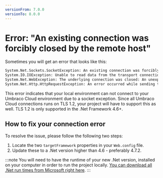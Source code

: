 ```yaml
---
versionFrom: 7.0.0
versionTo: 8.0.0
---
```


# Error: "An existing connection was forcibly closed by the remote host"

Sometimes you will get an error that looks like this:

```xml
System.Net.Sockets.SocketException: An existing connection was forcibly closed by the remote host
System.IO.IOException: Unable to read data from the transport connection: An existing connection was forcibly closed by the remote host.
System.Net.WebException: The underlying connection was closed: An unexpected error occurred on a send.
System.Net.Http.HttpRequestException: An error occurred while sending the request.
```

This error indicates that your local environment can not connect to your Umbraco Cloud environment due to a socket exception. Since all Umbraco Cloud connections runs on TLS 1.2, your project will have to support this as well. TLS 1.2 is only supported in the .Net Framework 4.6+.

## How to fix your connection error

To resolve the issue, please follow the following two steps:

1. Locate the two `targetFramework` properties in your `Web.config` file.
2. Update these to a .Net version higher than 4.6 - preferably 4.7.2.

:::note
You will need to have the runtime of your new .Net version, installed on your computer in order to run the project locally. [You can download all .Net run times from Microsoft right here](https://dotnet.microsoft.com/download).
:::
